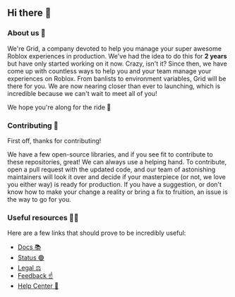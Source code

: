 ## Hi there 👋

### About us 🙋‍
We're Grid, a company devoted to help you manage your super awesome Roblox experiences in production. We've had the idea to do this for **2 years** but have only started working on it now. Crazy, isn't it? Since then, we have come up with countless ways to help you and your team manage your experiences on Roblox. From banlists to environment variables, Grid will be there for you. We are now nearing closer than ever to launching, which is incredible because we can't wait to meet all of you!

We hope you're along for the ride 🚀

### Contributing 🌈
First off, thanks for contributing!

We have a few open-source libraries, and if you see fit to contribute to these repositories, great! We can always use a helping hand. To contribute, open a pull request with the updated code, and our team of astonishing maintainers will look it over and decide if your masterpiece (or not, we love you either way) is ready for production. If you have a suggestion, or don't know how to make your change a reality or bring a fix to fruition, an issue is the way to go for you.

### Useful resources 👩‍💻

Here are a few links that should prove to be incredibly useful:
- [Docs 📚](https://docs.gridapp.tech) 
- [Status 🟢](https://grid.instatus.com)
- [Legal ⚖️](https://legal.gridapp.tech)
- [Feedback ☝️](https://feedback.gridapp.tech)
- [Help Center 🙋](https://help.gridapp.tech)



<!--

**Here are some ideas to get you started:**

🙋‍♀️ A short introduction - what is your organization all about?
🌈 Contribution guidelines - how can the community get involved?
👩‍💻 Useful resources - where can the community find your docs? Is there anything else the community should know?
🍿 Fun facts - what does your team eat for breakfast?
🧙 Remember, you can do mighty things with the power of [Markdown](https://docs.github.com/github/writing-on-github/getting-started-with-writing-and-formatting-on-github/basic-writing-and-formatting-syntax)
-->
